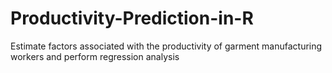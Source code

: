 # Productivity-Prediction-in-R
Estimate factors associated with the productivity of garment manufacturing workers and perform regression analysis
